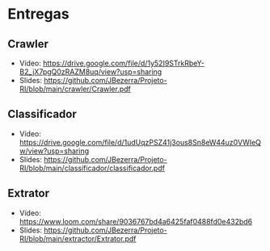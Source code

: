# Entregas
## Crawler
- Vídeo: https://drive.google.com/file/d/1y52I9STrkRbeY-B2_jX7pgQ0zRAZM8uq/view?usp=sharing
- Slides: https://github.com/JBezerra/Projeto-RI/blob/main/crawler/Crawler.pdf
## Classificador
- Vídeo: https://drive.google.com/file/d/1udUqzPSZ41j3ous8Sn8eW44uz0VWIeQw/view?usp=sharing
- Slides: https://github.com/JBezerra/Projeto-RI/blob/main/classificador/classificador.pdf
## Extrator
- Vídeo: https://www.loom.com/share/9036767bd4a6425faf0488fd0e432bd6
- Slides: https://github.com/JBezerra/Projeto-RI/blob/main/extractor/Extrator.pdf